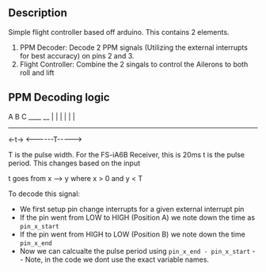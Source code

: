 ## Description
Simple flight controller based off arduino. This contains 2 elements. 
1. PPM Decoder:
   Decode 2 PPM signals (Utilizing the external interrupts for best accuracy) on pins 2 and 3.
2. Flight Controller:
   Combine the 2 singals to control the Ailerons to both roll and lift

## PPM Decoding logic
   A   B         C
    ____          __
   |    |        |
   |    |        |
---     ---------
   <-t->
   <------T----->

T is the pulse width. For the FS-iA6B Receiver, this is 20ms
t is the pulse period. This changes based on the input

t goes from x --> y where x > 0 and y < T

To decode this signal:
- We first setup pin change interrupts for a given external interrupt pin
- If the pin went from LOW to HIGH (Position A) we note down the time as `pin_x_start`
- If the pin went from HIGH to LOW (Position B) we note down the time `pin_x_end`
- Now we can calcualte the pulse period using `pin_x_end - pin_x_start`
-- Note, in the code we dont use the exact variable names.
